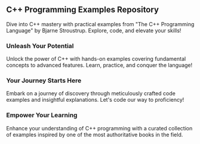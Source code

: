## C++ Programming Examples Repository

Dive into C++ mastery with practical examples from "The C++ Programming Language" by Bjarne Stroustrup. Explore, code, and elevate your skills!

### Unleash Your Potential

Unlock the power of C++ with hands-on examples covering fundamental concepts to advanced features. Learn, practice, and conquer the language!

### Your Journey Starts Here

Embark on a journey of discovery through meticulously crafted code examples and insightful explanations. Let's code our way to proficiency!

### Empower Your Learning

Enhance your understanding of C++ programming with a curated collection of examples inspired by one of the most authoritative books in the field.
